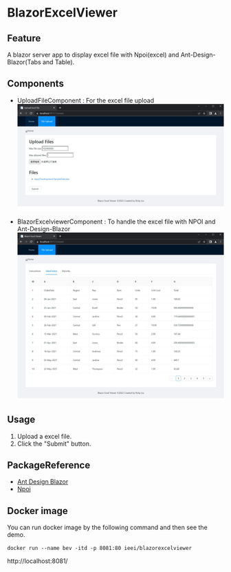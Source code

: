 # BlazorExcelViewer

## Feature

A blazor server app to display excel file with Npoi(excel) and Ant-Design-Blazor(Tabs and Table).

## Components

- UploadFileComponent : For the excel file upload
![UploadFileComponent](images/uploader.jpg?raw=true "UploadFileComponent")

- BlazorExcelviewerComponent : To handle the excel file with NPOI and Ant-Design-Blazor
![BlazorExcelviewerComponent](images/viewer.jpg?raw=true "BlazorExcelviewerComponent")

## Usage

1. Upload a excel file.
2. Click the "Submit" button.

## PackageReference

- [Ant Design Blazor](https://github.com/ant-design-blazor/ant-design-blazor)
- [Npoi](https://github.com/nissl-lab/npoi)

## Docker image

You can run docker image by the following command and then see the demo.

```
docker run --name bev -itd -p 8081:80 ieei/blazorexcelviewer
```

http://localhost:8081/
